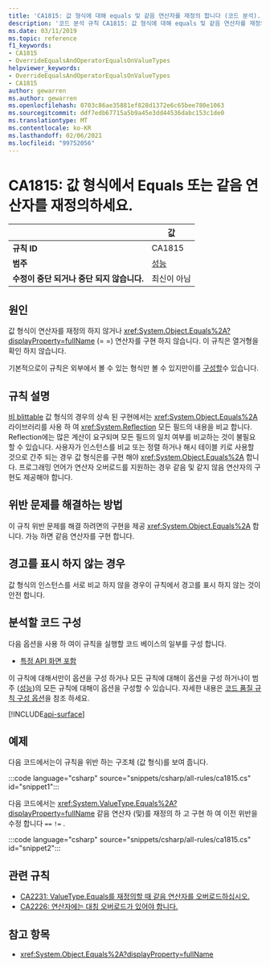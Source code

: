 ```yaml
---
title: 'CA1815: 값 형식에 대해 equals 및 같음 연산자를 재정의 합니다 (코드 분석).'
description: '코드 분석 규칙 CA1815: 값 형식에 대해 equals 및 같음 연산자를 재정의 합니다.'
ms.date: 03/11/2019
ms.topic: reference
f1_keywords:
- CA1815
- OverrideEqualsAndOperatorEqualsOnValueTypes
helpviewer_keywords:
- OverrideEqualsAndOperatorEqualsOnValueTypes
- CA1815
author: gewarren
ms.author: gewarren
ms.openlocfilehash: 0703c86ae35881ef828d1372e6c65bee780e1063
ms.sourcegitcommit: ddf7edb67715a5b9a45e3dd44536dabc153c1de0
ms.translationtype: MT
ms.contentlocale: ko-KR
ms.lasthandoff: 02/06/2021
ms.locfileid: "99752056"
---
```

# <a name="ca1815-override-equals-and-operator-equals-on-value-types"></a>CA1815: 값 형식에서 Equals 또는 같음 연산자를 재정의하세요.

| | 값 |
|-|-|
| **규칙 ID** |CA1815|
| **범주** |[성능](performance-warnings.md)|
| **수정이 중단 되거나 중단 되지 않습니다.** |최신이 아님|

## <a name="cause"></a>원인

값 형식이 연산자를 재정의 하지 않거나 <xref:System.Object.Equals%2A?displayProperty=fullName> (= =) 연산자를 구현 하지 않습니다. 이 규칙은 열거형을 확인 하지 않습니다.

기본적으로이 규칙은 외부에서 볼 수 있는 형식만 볼 수 있지만이를 [구성할](#configure-code-to-analyze)수 있습니다.

## <a name="rule-description"></a>규칙 설명

[비 blittable](../../../framework/interop/blittable-and-non-blittable-types.md) 값 형식의 경우의 상속 된 구현에서는 <xref:System.Object.Equals%2A> 라이브러리를 사용 하 여 <xref:System.Reflection> 모든 필드의 내용을 비교 합니다. Reflection에는 많은 계산이 요구되며 모든 필드의 일치 여부를 비교하는 것이 불필요할 수 있습니다. 사용자가 인스턴스를 비교 또는 정렬 하거나 해시 테이블 키로 사용할 것으로 간주 되는 경우 값 형식은를 구현 해야 <xref:System.Object.Equals%2A> 합니다. 프로그래밍 언어가 연산자 오버로드를 지원하는 경우 같음 및 같지 않음 연산자의 구현도 제공해야 합니다.

## <a name="how-to-fix-violations"></a>위반 문제를 해결하는 방법

이 규칙 위반 문제를 해결 하려면의 구현을 제공 <xref:System.Object.Equals%2A> 합니다. 가능 하면 같음 연산자를 구현 합니다.

## <a name="when-to-suppress-warnings"></a>경고를 표시 하지 않는 경우

값 형식의 인스턴스를 서로 비교 하지 않을 경우이 규칙에서 경고를 표시 하지 않는 것이 안전 합니다.

## <a name="configure-code-to-analyze"></a>분석할 코드 구성

다음 옵션을 사용 하 여이 규칙을 실행할 코드 베이스의 일부를 구성 합니다.

- [특정 API 화면 포함](#include-specific-api-surfaces)

이 규칙에 대해서만이 옵션을 구성 하거나 모든 규칙에 대해이 옵션을 구성 하거나이 범주 ([성능](performance-warnings.md))의 모든 규칙에 대해이 옵션을 구성할 수 있습니다. 자세한 내용은 [코드 품질 규칙 구성 옵션](../code-quality-rule-options.md)을 참조 하세요.

[!INCLUDE[api-surface](~/includes/code-analysis/api-surface.md)]

## <a name="example"></a>예제

다음 코드에서는이 규칙을 위반 하는 구조체 (값 형식)를 보여 줍니다.

:::code language="csharp" source="snippets/csharp/all-rules/ca1815.cs" id="snippet1":::

다음 코드에서는 <xref:System.ValueType.Equals%2A?displayProperty=fullName> 같음 연산자 (및)를 재정의 하 고 구현 하 여 이전 위반을 수정 합니다 `==` `!=` .

:::code language="csharp" source="snippets/csharp/all-rules/ca1815.cs" id="snippet2":::

## <a name="related-rules"></a>관련 규칙

- [CA2231: ValueType.Equals를 재정의할 때 같음 연산자를 오버로드하십시오.](ca2231.md)
- [CA2226: 연산자에는 대칭 오버로드가 있어야 합니다.](ca2226.md)

## <a name="see-also"></a>참고 항목

- <xref:System.Object.Equals%2A?displayProperty=fullName>
